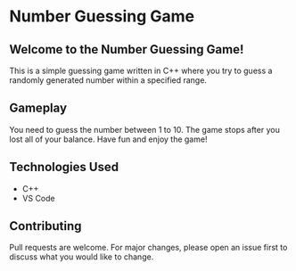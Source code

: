 # Number Guessing Game
## Welcome to the Number Guessing Game!
This is a simple guessing game written in C++ where you try to guess a randomly generated number within a specified range.
## Gameplay
You need to guess the number between 1 to 10.
The game stops after you lost all of your balance.
Have fun and enjoy the game!
## Technologies Used
* C++
* VS Code
## Contributing
Pull requests are welcome. For major changes, please open an issue first to discuss what you would like to change.
